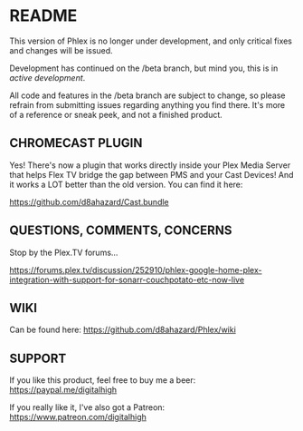 # **README**

This version of Phlex is no longer under development, and only critical fixes and changes will be issued.

Development has continued on the /beta branch, but mind you, this is in *active development*.

All code and features in the /beta branch are subject to change, so please refrain from submitting issues 
regarding anything you find there. It's more of a reference or sneak peek, and not a finished product.

## CHROMECAST PLUGIN

Yes! There's now a plugin that works directly inside your Plex Media Server that helps Flex TV
bridge the gap between PMS and your Cast Devices! And it works a LOT better than the old version.  You can find it here:

https://github.com/d8ahazard/Cast.bundle

## QUESTIONS, COMMENTS, CONCERNS

Stop by the Plex.TV forums...

https://forums.plex.tv/discussion/252910/phlex-google-home-plex-integration-with-support-for-sonarr-couchpotato-etc-now-live

## WIKI

Can be found here: https://github.com/d8ahazard/Phlex/wiki


## SUPPORT

If you like this product, feel free to  buy me a beer: https://paypal.me/digitalhigh

If you really like it, I've also got a Patreon: https://www.patreon.com/digitalhigh
